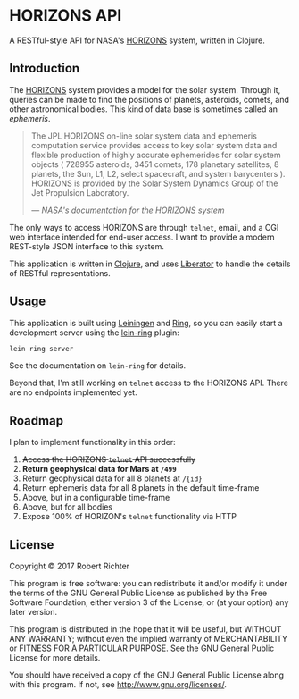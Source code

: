 # HORIZONS API

A RESTful-style API for NASA's [HORIZONS] system,
written in Clojure.

## Introduction

The [HORIZONS] system provides a model for the solar system.
Through it, queries can be made to find the positions of planets, asteroids, comets, and
other astronomical bodies.
This kind of data base is sometimes called an *ephemeris*.

> The JPL HORIZONS on-line solar system data and ephemeris computation service
provides access to key solar system data and flexible production of highly
accurate ephemerides for solar system objects ( 728955 asteroids, 3451 comets,
178 planetary satellites, 8 planets, the Sun, L1, L2, select spacecraft, and
system barycenters ). HORIZONS is provided by the Solar System Dynamics Group of
 the Jet Propulsion Laboratory.
>
> &mdash; <cite>NASA's documentation for the HORIZONS system</cite>

The only ways to access HORIZONS are through `telnet`, email, and
a CGI web interface intended for end-user access.
I want to provide a modern REST-style JSON interface to this system.
 
This application is written in [Clojure],
and uses [Liberator] to handle the details of RESTful representations.

[Clojure]: https://clojure.org/
[HORIZONS]: http://ssd.jpl.nasa.gov/?horizons
[Liberator]: http://clojure-liberator.github.io/liberator/

## Usage

This application is built using [Leiningen] and [Ring],
so you can easily start a development server using the [lein-ring] plugin:

```bash
lein ring server
```

See the documentation on `lein-ring` for details.

Beyond that, I'm still working on `telnet` access to the HORIZONS API.
There are no endpoints implemented yet.

[lein-ring]: https://github.com/weavejester/lein-ring
[Leiningen]: https://github.com/technomancy/leiningen
[Ring]: https://github.com/ring-clojure/ring

## Roadmap

I plan to implement functionality in this order:

1. ~~Access the HORIZONS `telnet` API successfully~~
1. **Return geophysical data for Mars at `/499`**
1. Return geophysical data for all 8 planets at `/{id}`
1. Return ephemeris data for all 8 planets in the default time-frame
1. Above, but in a configurable time-frame
1. Above, but for all bodies
1. Expose 100% of HORIZON's `telnet` functionality via HTTP

## License

Copyright © 2017  Robert Richter

This program is free software: you can redistribute it and/or modify
it under the terms of the GNU General Public License as published by
the Free Software Foundation, either version 3 of the License, or
(at your option) any later version.

This program is distributed in the hope that it will be useful,
but WITHOUT ANY WARRANTY; without even the implied warranty of
MERCHANTABILITY or FITNESS FOR A PARTICULAR PURPOSE.  See the
GNU General Public License for more details.

You should have received a copy of the GNU General Public License
along with this program.  If not, see http://www.gnu.org/licenses/.
